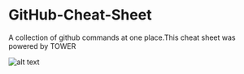 # GitHub-Cheat-Sheet

A collection of github commands at one place.This cheat sheet was powered by TOWER

![alt text](https://raw.githubusercontent.com/arslanbilal/git-cheat-sheet/master/Img/git-logo.png)
